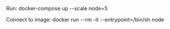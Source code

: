 Run:
docker-compose up --scale node=5

Connect to image:
docker run --rm -it --entrypoint=/bin/sh node

